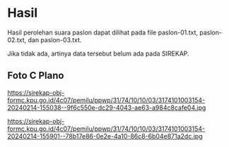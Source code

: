 # Hasil

Hasil perolehan suara paslon dapat dilihat pada file paslon-01.txt, paslon-02.txt, dan paslon-03.txt.

Jika tidak ada, artinya data tersebut belum ada pada SIREKAP.

## Foto C Plano

https://sirekap-obj-formc.kpu.go.id/4c07/pemilu/ppwp/31/74/10/10/03/3174101003154-20240214-155038--9f6c550e-dc29-4043-ae63-a984c8cafe04.jpg

https://sirekap-obj-formc.kpu.go.id/4c07/pemilu/ppwp/31/74/10/10/03/3174101003154-20240214-155901--78b17e86-0e2e-4a10-86c8-6b04e871a2dc.jpg
